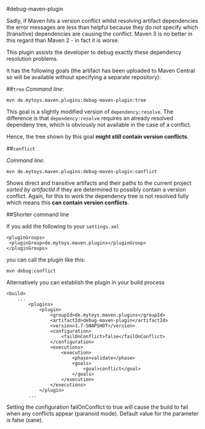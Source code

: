 #debug-maven-plugin

Sadly, if Maven hits a version conflict whilst resolving artifact dependencies the error messages are less than helpful because they do not specify which (transitive) dependencies are causing the conflict. Maven 3 is no better in this regard than Maven 2 - in fact it is worse.

This plugin assists the developer to debug exactly these dependency resolution problems.

It has the following goals (the artifact has been uploaded to Maven Central so will be available without specifying a separate repository):

##`tree`
*Command line*:

    mvn de.mytoys.maven.plugins:debug-maven-plugin:tree

This goal is a slightly modified version of `dependency:resolve`. The difference is that `dependency:resolve` requires an already resolved dependeny tree, which is obviously not available in the case of a conflict.

Hence, the tree shown by this goal **might still contain version conflicts**.

##`conflict`

*Command line*:

    mvn de.mytoys.maven.plugins:debug-maven-plugin:conflict

Shows direct and transitive artifacts and their paths to the current project *sorted by artifactId* if they are determined to possibly contain a version conflict. Again, for this to work the dependency tree is not resolved fully which means this **can contain version conflicts**.

##Shorter command line

If you add the following to your `settings.xml`

    <pluginGroups>
     <pluginGroup>de.mytoys.maven.plugins</pluginGroup>
    </pluginGroups>

you can call the plugin like this:

    mvn debug:conflict

Alternatively you can establish the plugin in your build process

	<build>
		...
	       	<plugins>
				<plugin>
                    <groupId>de.mytoys.maven.plugins</groupId>
                    <artifactId>debug-maven-plugin</artifactId>
                    <version>1.7-SNAPSHOT</version>
                    <configuration>
                        <failOnConflict>false</failOnConflict>
                    </configuration>
                    <executions>
                        <execution>
                            <phase>validate</phase>
                            <goals>
                                <goal>conflict</goal>
                            </goals>
                        </execution>
                    </executions>
                </plugin>
            ...

Setting the configuration failOnConflict to true will cause the build to fail when any conflicts appear (paranoid mode).
Default value for the parameter is false (sane).

